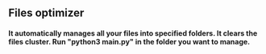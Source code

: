 ## Files optimizer
#### It automatically manages all your files into specified folders. It clears the files cluster. Run "python3 main.py" in the folder you want to manage.
